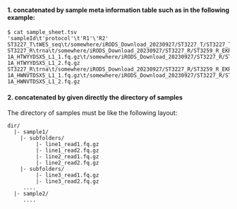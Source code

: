 #### 1. concatenated by sample meta information table such as in the following example: 
```
$ cat sample_sheet.tsv
'sampleId\t'protocol'\t'R1'\'R2'
ST3227_T\tWES_seq\t/somewhere/iRODS_Download_20230927/ST3227_T/ST3227_T_S1_L004_R1_001.fastq.gz\t/somewhere/iRODS_Download_20230927/ST3227_T/ST3227_T_S1_L004_R2_001.fastq.gz
ST3227_R\trna\t/somewhere/iRODS_Download_20230927/ST3227_R/ST3259_R_EKRN230016864-1A_HTWYYDSX5_L1_1.fq.gz\t/somewhere/iRODS_Download_20230927/ST3227_R/ST3259_R_EKRN230016864-1A_HTWYYDSX5_L1_2.fq.gz
ST3227_R\trna\t/somewhere/iRODS_Download_20230927/ST3227_R/ST3259_R_EKRN230016864-1A_HWNVTDSX5_L1_1.fq.gz\t/somewhere/iRODS_Download_20230927/ST3227_R/ST3259_R_EKRN230016864-1A_HWNVTDSX5_L1_2.fq.gz
```

#### 2. concatenated by given directly the directory of samples
The directory of samples must be like the following layout: 
```
dir/
  |- sample1/
    |- subfolders/
         |- line1_read1.fq.gz
         |- line1_read2.fq.gz
         |- line2_read1.fq.gz
         |- line2_read2.fq.gz
    |- subfolders/
         |- line3_read1.fq.gz
         |- line3_read2.fq.gz
     ....
  |- sample2/
     ....
```
